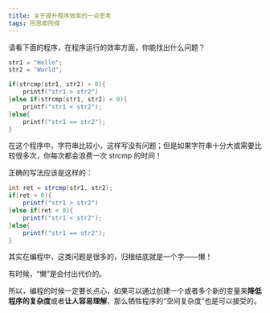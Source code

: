 ```yaml
---
title: 关于提升程序效率的一点思考
tags: 所思即所得
---
```




请看下面的程序，在程序运行的效率方面，你能找出什么问题？

```c
str1 = "Hello";
str2 = "World";

if(strcmp(str1, str2) > 0){
    printf("str1 > str2")
}else if(strcmp(str1, str2) < 0){
    printf("str1 < str2");
}else{
    printf("str1 == str2");
}
```



在这个程序中，字符串比较小，这样写没有问题；但是如果字符串十分大或需要比较很多次，你每次都会浪费一次 strcmp 的时间！

正确的写法应该是这样的：

```java
int ret = strcmp(str1, str2);
if(ret > 0){
    printf("str1 > str2")
}else if(ret < 0){
    printf("str1 < str2");
}else{
    printf("str1 == str2");
}
```



其实在编程中，这类问题是很多的，归根结底就是一个字——懒！

有时候，“懒”是会付出代价的。

所以，编程的时候一定要长点心，如果可以通过创建一个或者多个新的变量来**降低程序的复杂度**或者**让人容易理解**，那么牺牲程序的“空间复杂度”也是可以接受的。